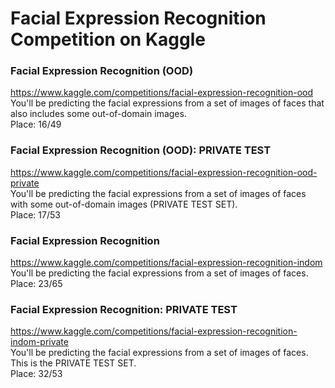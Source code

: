 # Facial Expression Recognition Competition on Kaggle

### Facial Expression Recognition (OOD) 
https://www.kaggle.com/competitions/facial-expression-recognition-ood  
You'll be predicting the facial expressions from a set of images of faces that also includes some out-of-domain images.  
Place: 16/49

### Facial Expression Recognition (OOD): PRIVATE TEST
https://www.kaggle.com/competitions/facial-expression-recognition-ood-private  
You'll be predicting the facial expressions from a set of images of faces with some out-of-domain images (PRIVATE TEST SET).  
Place: 17/53

### Facial Expression Recognition
https://www.kaggle.com/competitions/facial-expression-recognition-indom  
You'll be predicting the facial expressions from a set of images of faces.  
Place: 23/65

### Facial Expression Recognition: PRIVATE TEST
https://www.kaggle.com/competitions/facial-expression-recognition-indom-private  
You'll be predicting the facial expressions from a set of images of faces. This is the PRIVATE TEST SET.  
Place: 32/53
